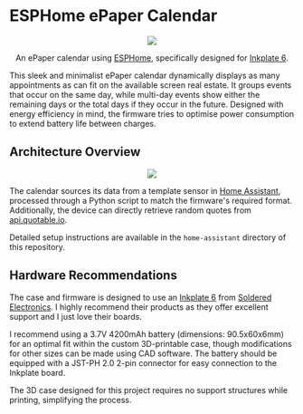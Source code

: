 # ESPHome ePaper Calendar

<p align="center">
	<img src="https://github.com/paviro/ESPHome-ePaper-Calendar/assets/992826/4516fc09-13db-48a0-9bb4-6b77c75827b0">
</p>
<p align="center">
	An ePaper calendar using <a href="https://esphome.io/">ESPHome</a>, specifically designed for <a href="https://soldered.com/product/soldered-inkplate-6-6-e-paper-board/">Inkplate 6</a>.
</p>


This sleek and minimalist ePaper calendar dynamically displays as many appointments as can fit on the available screen real estate. It groups events that occur on the same day, while multi-day events show either the remaining days or the total days if they occur in the future. Designed with energy efficiency in mind, the firmware tries to optimise power consumption to extend battery life between charges.

## Architecture Overview

<p align="center">
	<img src="https://github.com/paviro/ESPHome-ePaper-Calendar/assets/992826/70344da3-d793-4516-8b8c-cae3b836d326">
</p>

The calendar sources its data from a template sensor in [Home Assistant](https://www.home-assistant.io), processed through a Python script to match the firmware's required format. Additionally, the device can directly retrieve random quotes from [api.quotable.io](https://api.quotable.io).

Detailed setup instructions are available in the `home-assistant` directory of this repository.

## Hardware Recommendations

The case and firmware is designed to use an [Inkplate 6](https://soldered.com/product/soldered-inkplate-6-6-e-paper-board/) from [Soldered Electronics](https://soldered.com/about-us/). I highly recommend their products as they offer excellent support and I just love their boards.

I recommend using a 3.7V 4200mAh battery (dimensions: 90.5x60x6mm) for an optimal fit within the custom 3D-printable case, though modifications for other sizes can be made using CAD software. The battery should be equipped with a JST-PH 2.0 2-pin connector for easy connection to the Inkplate board. 

The 3D case designed for this project requires no support structures while printing, simplifying the process.
